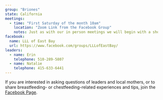 ```yaml
---
group: "Briones"
state: California
meetings:
  - time: "First Saturday of the month 10am"
    location: "Zoom Link from the Facebook Group"
    notes: Just as with our in person meetings we will begin with a short introduction from our leaders and then go round robin discussing breastfeeding and chestfeeding questions, issues, triumphs, and more! We welcome nursing parents, partners, babies, etc. and anyone who wishes to support breast- and chestfeeding.
facebook:
  name: LLL of East Bay
  url: https://www.facebook.com/groups/LLLofEastBay/
leaders:
  - name: Erin
    telephone: 510-289-5807
  - name: Natalie
    telephone: 415-633-6441
---
```

If you are interested in asking questions of leaders and local mothers, or to share breastfeeding- or chestfeeding-related experiences and tips, join the [Facebook Page](https://www.facebook.com/groups/LLLofEastBay/).